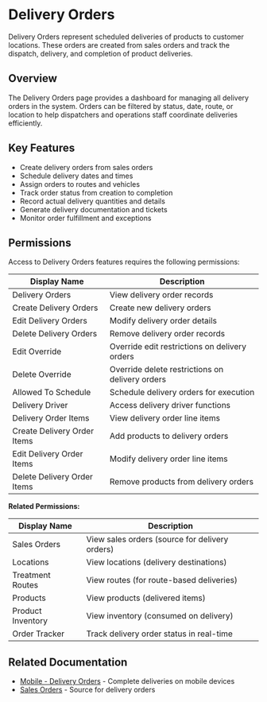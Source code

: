 # Delivery Orders

Delivery Orders represent scheduled deliveries of products to customer locations. These orders are created from sales orders and track the dispatch, delivery, and completion of product deliveries.

## Overview

The Delivery Orders page provides a dashboard for managing all delivery orders in the system. Orders can be filtered by status, date, route, or location to help dispatchers and operations staff coordinate deliveries efficiently.

## Key Features

* Create delivery orders from sales orders
* Schedule delivery dates and times
* Assign orders to routes and vehicles
* Track order status from creation to completion
* Record actual delivery quantities and details
* Generate delivery documentation and tickets
* Monitor order fulfillment and exceptions

## Permissions

Access to Delivery Orders features requires the following permissions:

| Display Name | Description |
|--------------|-------------|
| Delivery Orders | View delivery order records |
| Create Delivery Orders | Create new delivery orders |
| Edit Delivery Orders | Modify delivery order details |
| Delete Delivery Orders | Remove delivery order records |
| Edit Override | Override edit restrictions on delivery orders |
| Delete Override | Override delete restrictions on delivery orders |
| Allowed To Schedule | Schedule delivery orders for execution |
| Delivery Driver | Access delivery driver functions |
| Delivery Order Items | View delivery order line items |
| Create Delivery Order Items | Add products to delivery orders |
| Edit Delivery Order Items | Modify delivery order line items |
| Delete Delivery Order Items | Remove products from delivery orders |

**Related Permissions:**

| Display Name | Description |
|--------------|-------------|
| Sales Orders | View sales orders (source for delivery orders) |
| Locations | View locations (delivery destinations) |
| Treatment Routes | View routes (for route-based deliveries) |
| Products | View products (delivered items) |
| Product Inventory | View inventory (consumed on delivery) |
| Order Tracker | Track delivery order status in real-time |

## Related Documentation

* [Mobile - Delivery Orders](../Mobile/DeliveryOrders.md) - Complete deliveries on mobile devices
* [Sales Orders](SalesOrders.md) - Source for delivery orders

